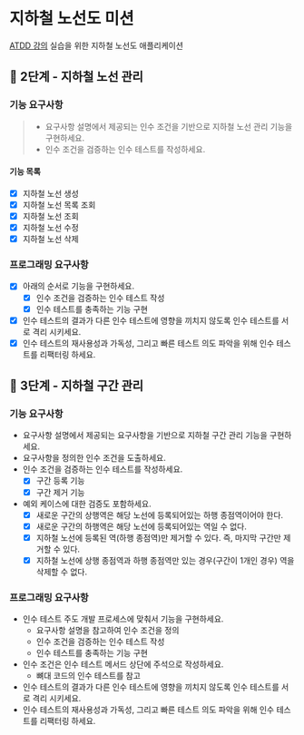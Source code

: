 # 지하철 노선도 미션
[ATDD 강의](https://edu.nextstep.camp/c/R89PYi5H) 실습을 위한 지하철 노선도 애플리케이션

## 🚀 2단계 - 지하철 노선 관리
### 기능 요구사항
> - 요구사항 설명에서 제공되는 인수 조건을 기반으로 지하철 노선 관리 기능을 구현하세요.
> - 인수 조건을 검증하는 인수 테스트를 작성하세요.

#### 기능 목록
- [x] 지하철 노선 생성
- [x] 지하철 노선 목록 조회
- [x] 지하철 노선 조회
- [x] 지하철 노선 수정
- [x] 지하철 노선 삭제

### 프로그래밍 요구사항
- [x] 아래의 순서로 기능을 구현하세요.
  - [x] 인수 조건을 검증하는 인수 테스트 작성
  - [x] 인수 테스트를 충족하는 기능 구현
- [x] 인수 테스트의 결과가 다른 인수 테스트에 영향을 끼치지 않도록 인수 테스트를 서로 격리 시키세요.
- [x] 인수 테스트의 재사용성과 가독성, 그리고 빠른 테스트 의도 파악을 위해 인수 테스트를 리팩터링 하세요.

## 🚀 3단계 - 지하철 구간 관리
### 기능 요구사항
- 요구사항 설명에서 제공되는 요구사항을 기반으로 지하철 구간 관리 기능을 구현하세요.
- 요구사항을 정의한 인수 조건을 도출하세요.
- 인수 조건을 검증하는 인수 테스트를 작성하세요.
  - [x] 구간 등록 기능
  - [x] 구간 제거 기능
- 예외 케이스에 대한 검증도 포함하세요.
  - [x] 새로운 구간의 상행역은 해당 노선에 등록되어있는 하행 종점역이어야 한다.
  - [x] 새로운 구간의 하행역은 해당 노선에 등록되어있는 역일 수 없다.
  - [x] 지하철 노선에 등록된 역(하행 종점역)만 제거할 수 있다. 즉, 마지막 구간만 제거할 수 있다.
  - [x] 지하철 노선에 상행 종점역과 하행 종점역만 있는 경우(구간이 1개인 경우) 역을 삭제할 수 없다.
### 프로그래밍 요구사항
- 인수 테스트 주도 개발 프로세스에 맞춰서 기능을 구현하세요.
  - 요구사항 설명을 참고하여 인수 조건을 정의
  - 인수 조건을 검증하는 인수 테스트 작성
  - 인수 테스트를 충족하는 기능 구현
- 인수 조건은 인수 테스트 메서드 상단에 주석으로 작성하세요.
  - 뼈대 코드의 인수 테스트를 참고
- 인수 테스트의 결과가 다른 인수 테스트에 영향을 끼치지 않도록 인수 테스트를 서로 격리 시키세요.
- 인수 테스트의 재사용성과 가독성, 그리고 빠른 테스트 의도 파악을 위해 인수 테스트를 리팩터링 하세요.
